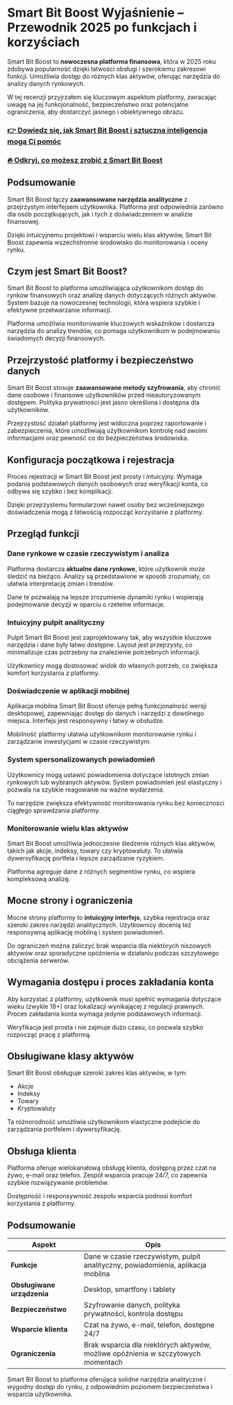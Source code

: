 # Smart Bit Boost Wyjaśnienie – Przewodnik 2025 po funkcjach i korzyściach
 

Smart Bit Boost to **nowoczesna platforma finansowa**, która w 2025 roku zdobywa popularność dzięki łatwości obsługi i szerokiemu zakresowi funkcji. Umożliwia dostęp do różnych klas aktywów, oferując narzędzia do analizy danych rynkowych.

W tej recenzji przyjrzałem się kluczowym aspektom platformy, zwracając uwagę na jej funkcjonalność, bezpieczeństwo oraz potencjalne ograniczenia, aby dostarczyć jasnego i obiektywnego obrazu.

### [👉 Dowiedz się, jak Smart Bit Boost i sztuczna inteligencja mogą Ci pomóc](https://tinyurl.com/27gabaz7)
### [🔥 Odkryj, co możesz zrobić z Smart Bit Boost](https://tinyurl.com/27gabaz7)
## Podsumowanie

Smart Bit Boost łączy **zaawansowane narzędzia analityczne** z przejrzystym interfejsem użytkownika. Platforma jest odpowiednia zarówno dla osób początkujących, jak i tych z doświadczeniem w analizie finansowej.

Dzięki intuicyjnemu projektowi i wsparciu wielu klas aktywów, Smart Bit Boost zapewnia wszechstronne środowisko do monitorowania i oceny rynku.

## Czym jest Smart Bit Boost?

Smart Bit Boost to platforma umożliwiająca użytkownikom dostęp do rynków finansowych oraz analizę danych dotyczących różnych aktywów. System bazuje na nowoczesnej technologii, która wspiera szybkie i efektywne przetwarzanie informacji.

Platforma umożliwia monitorowanie kluczowych wskaźników i dostarcza narzędzia do analizy trendów, co pomaga użytkownikom w podejmowaniu świadomych decyzji finansowych.

## Przejrzystość platformy i bezpieczeństwo danych

Smart Bit Boost stosuje **zaawansowane metody szyfrowania**, aby chronić dane osobowe i finansowe użytkowników przed nieautoryzowanym dostępem. Polityka prywatności jest jasno określona i dostępna dla użytkowników.

Przejrzystość działań platformy jest widoczna poprzez raportowanie i zabezpieczenia, które umożliwiają użytkownikom kontrolę nad swoimi informacjami oraz pewność co do bezpieczeństwa środowiska.

## Konfiguracja początkowa i rejestracja

Proces rejestracji w Smart Bit Boost jest prosty i intuicyjny. Wymaga podania podstawowych danych osobowych oraz weryfikacji konta, co odbywa się szybko i bez komplikacji.

Dzięki przejrzystemu formularzowi nawet osoby bez wcześniejszego doświadczenia mogą z łatwością rozpocząć korzystanie z platformy.

## Przegląd funkcji

### Dane rynkowe w czasie rzeczywistym i analiza

Platforma dostarcza **aktualne dane rynkowe**, które użytkownik może śledzić na bieżąco. Analizy są przedstawione w sposób zrozumiały, co ułatwia interpretację zmian i trendów.

Dane te pozwalają na lepsze zrozumienie dynamiki rynku i wspierają podejmowanie decyzji w oparciu o rzetelne informacje.

### Intuicyjny pulpit analityczny

Pulpit Smart Bit Boost jest zaprojektowany tak, aby wszystkie kluczowe narzędzia i dane były łatwo dostępne. Layout jest przejrzysty, co minimalizuje czas potrzebny na znalezienie potrzebnych informacji.

Użytkownicy mogą dostosować widok do własnych potrzeb, co zwiększa komfort korzystania z platformy.

### Doświadczenie w aplikacji mobilnej

Aplikacja mobilna Smart Bit Boost oferuje pełną funkcjonalność wersji desktopowej, zapewniając dostęp do danych i narzędzi z dowolnego miejsca. Interfejs jest responsywny i łatwy w obsłudze.

Mobilność platformy ułatwia użytkownikom monitorowanie rynku i zarządzanie inwestycjami w czasie rzeczywistym.

### System spersonalizowanych powiadomień

Użytkownicy mogą ustawić powiadomienia dotyczące istotnych zmian rynkowych lub wybranych aktywów. System powiadomień jest elastyczny i pozwala na szybkie reagowanie na ważne wydarzenia.

To narzędzie zwiększa efektywność monitorowania rynku bez konieczności ciągłego sprawdzania platformy.

### Monitorowanie wielu klas aktywów

Smart Bit Boost umożliwia jednoczesne śledzenie różnych klas aktywów, takich jak akcje, indeksy, towary czy kryptowaluty. To ułatwia dywersyfikację portfela i lepsze zarządzanie ryzykiem.

Platforma agreguje dane z różnych segmentów rynku, co wspiera kompleksową analizę.

## Mocne strony i ograniczenia

Mocne strony platformy to **intuicyjny interfejs**, szybka rejestracja oraz szeroki zakres narzędzi analitycznych. Użytkownicy docenią też responsywną aplikację mobilną i system powiadomień.

Do ograniczeń można zaliczyć brak wsparcia dla niektórych niszowych aktywów oraz sporadyczne opóźnienia w działaniu podczas szczytowego obciążenia serwerów.

## Wymagania dostępu i proces zakładania konta

Aby korzystać z platformy, użytkownik musi spełnić wymagania dotyczące wieku (zwykle 18+) oraz lokalizacji wynikającej z regulacji prawnych. Proces zakładania konta wymaga jedynie podstawowych informacji.

Weryfikacja jest prosta i nie zajmuje dużo czasu, co pozwala szybko rozpocząć pracę z platformą.

## Obsługiwane klasy aktywów

Smart Bit Boost obsługuje szeroki zakres klas aktywów, w tym:

- Akcje  
- Indeksy  
- Towary  
- Kryptowaluty  

Ta różnorodność umożliwia użytkownikom elastyczne podejście do zarządzania portfelem i dywersyfikację.

## Obsługa klienta

Platforma oferuje wielokanałową obsługę klienta, dostępną przez czat na żywo, e-mail oraz telefon. Zespół wsparcia pracuje 24/7, co zapewnia szybkie rozwiązywanie problemów.

Dostępność i responsywność zespołu wsparcia podnosi komfort korzystania z platformy.

## Podsumowanie

| Aspekt                     | Opis                                                                                  |
|----------------------------|---------------------------------------------------------------------------------------|
| **Funkcje**                | Dane w czasie rzeczywistym, pulpit analityczny, powiadomienia, aplikacja mobilna      |
| **Obsługiwane urządzenia** | Desktop, smartfony i tablety                                                         |
| **Bezpieczeństwo**         | Szyfrowanie danych, polityka prywatności, kontrola dostępu                            |
| **Wsparcie klienta**       | Czat na żywo, e-mail, telefon, dostępne 24/7                                         |
| **Ograniczenia**           | Brak wsparcia dla niektórych aktywów, możliwe opóźnienia w szczytowych momentach     |

Smart Bit Boost to platforma oferująca solidne narzędzia analityczne i wygodny dostęp do rynku, z odpowiednim poziomem bezpieczeństwa i wsparcia użytkownika.